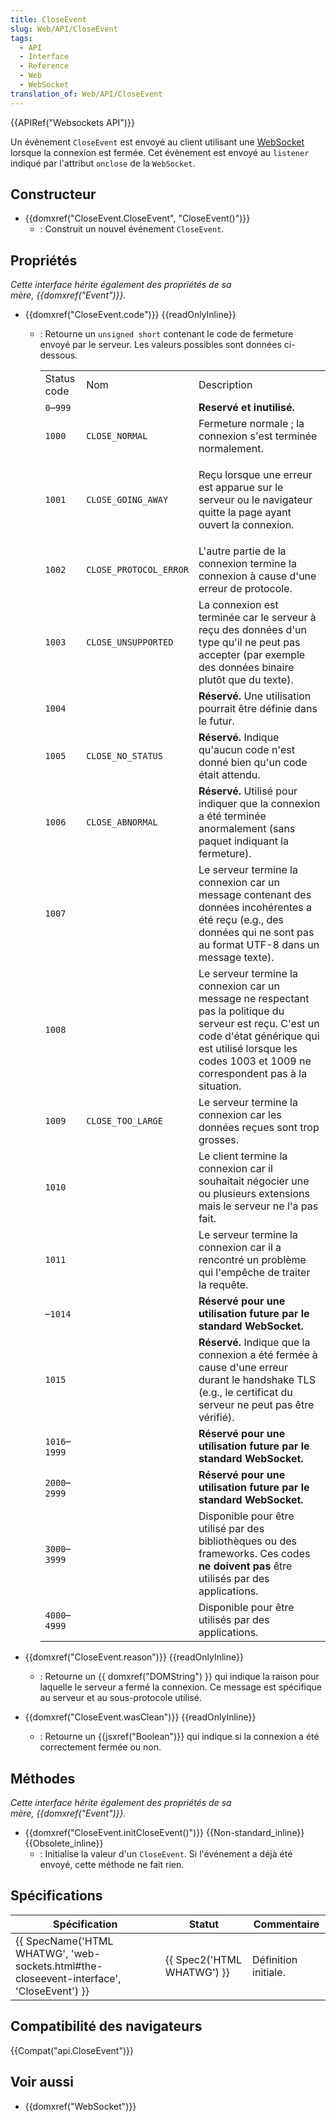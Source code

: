 ```yaml
---
title: CloseEvent
slug: Web/API/CloseEvent
tags:
  - API
  - Interface
  - Reference
  - Web
  - WebSocket
translation_of: Web/API/CloseEvent
---
```

{{APIRef("Websockets API")}}

Un évènement `CloseEvent` est envoyé au client utilisant une [WebSocket](/fr/docs/Glossary/WebSockets) lorsque la connexion est fermée. Cet évènement est envoyé au `listener` indiqué par l'attribut `onclose` de la `WebSocket`.

## Constructeur

- {{domxref("CloseEvent.CloseEvent", "CloseEvent()")}}
  - : Construit un nouvel événement `CloseEvent`.

## Propriétés

_Cette interface hérite également des propriétés de sa mère, {{domxref("Event")}}._

- {{domxref("CloseEvent.code")}} {{readOnlyInline}}

  - : Retourne un `unsigned short` contenant le code de fermeture envoyé par le serveur. Les valeurs possibles sont données ci-dessous.

    <table class="standard-table">
      <tbody>
        <tr>
          <td class="header">Status code</td>
          <td class="header">Nom</td>
          <td class="header">Description</td>
        </tr>
        <tr>
          <td><code>0</code>–<code>999</code></td>
          <td> </td>
          <td><strong>Reservé et inutilisé.</strong></td>
        </tr>
        <tr>
          <td><code>1000</code></td>
          <td><code>CLOSE_NORMAL</code></td>
          <td>Fermeture normale ; la connexion s'est terminée normalement.</td>
        </tr>
        <tr>
          <td><code>1001</code></td>
          <td><code>CLOSE_GOING_AWAY</code></td>
          <td>
            <p>
              Reçu lorsque une erreur est apparue sur le serveur ou le navigateur
              quitte la page ayant ouvert la connexion.
            </p>
          </td>
        </tr>
        <tr>
          <td><code>1002</code></td>
          <td><code>CLOSE_PROTOCOL_ERROR</code></td>
          <td>
            L'autre partie de la connexion termine la connexion à cause d'une erreur
            de protocole.
          </td>
        </tr>
        <tr>
          <td><code>1003</code></td>
          <td><code>CLOSE_UNSUPPORTED</code></td>
          <td>
            La connexion est terminée car le serveur à reçu des données d'un type
            qu'il ne peut pas accepter (par exemple des données binaire plutôt que
            du texte).
          </td>
        </tr>
        <tr>
          <td><code>1004</code></td>
          <td> </td>
          <td>
            <strong>Réservé.</strong> Une utilisation pourrait être définie dans le
            futur.
          </td>
        </tr>
        <tr>
          <td><code>1005</code></td>
          <td><code>CLOSE_NO_STATUS</code></td>
          <td>
            <strong>Réservé.</strong> Indique qu'aucun code n'est donné bien qu'un
            code était attendu.
          </td>
        </tr>
        <tr>
          <td><code>1006</code></td>
          <td><code>CLOSE_ABNORMAL</code></td>
          <td>
            <strong>Réservé.</strong> Utilisé pour indiquer que la connexion a été
            terminée anormalement (sans paquet indiquant la fermeture).
          </td>
        </tr>
        <tr>
          <td><code>1007</code></td>
          <td> </td>
          <td>
            Le serveur termine la connexion car un message contenant des données
            incohérentes a été reçu (e.g., des données qui ne sont pas au format
            UTF-8 dans un message texte).
          </td>
        </tr>
        <tr>
          <td><code>1008</code></td>
          <td> </td>
          <td>
            Le serveur termine la connexion car un message ne respectant pas la
            politique du serveur est reçu. C'est un code d'état générique qui est
            utilisé lorsque les codes 1003 et 1009 ne correspondent pas à la
            situation.
          </td>
        </tr>
        <tr>
          <td><code>1009</code></td>
          <td><code>CLOSE_TOO_LARGE</code></td>
          <td>
            Le serveur termine la connexion car les données reçues sont trop
            grosses.
          </td>
        </tr>
        <tr>
          <td><code>1010</code></td>
          <td> </td>
          <td>
            Le client termine la connexion car il souhaitait négocier une ou
            plusieurs extensions mais le serveur ne l'a pas fait.
          </td>
        </tr>
        <tr>
          <td><code>1011</code></td>
          <td> </td>
          <td>
            Le serveur termine la connexion car il a rencontré un problème qui
            l'empêche de traiter la requête.
          </td>
        </tr>
        <tr>
          <td>–<code>1014</code></td>
          <td> </td>
          <td>
            <strong
              >Réservé pour une utilisation future par le standard
              WebSocket.</strong
            >
          </td>
        </tr>
        <tr>
          <td><code>1015</code></td>
          <td> </td>
          <td>
            <strong>Réservé.</strong> Indique que la connexion a été fermée à cause
            d'une erreur durant le handshake TLS (e.g., le certificat du serveur ne
            peut pas être vérifié).
          </td>
        </tr>
        <tr>
          <td><code>1016</code>–<code>1999</code></td>
          <td> </td>
          <td>
            <strong
              >Réservé pour une utilisation future par le standard
              WebSocket.</strong
            >
          </td>
        </tr>
        <tr>
          <td><code>2000</code>–<code>2999</code></td>
          <td> </td>
          <td>
            <strong
              >Réservé pour une utilisation future par le standard
              WebSocket.</strong
            >
          </td>
        </tr>
        <tr>
          <td><code>3000</code>–<code>3999</code></td>
          <td> </td>
          <td>
            Disponible pour être utilisé par des bibliothèques ou des frameworks.
            Ces codes <strong>ne doivent pas</strong> être utilisés par des
            applications.
          </td>
        </tr>
        <tr>
          <td><code>4000</code>–<code>4999</code></td>
          <td> </td>
          <td>Disponible pour être utilisés par des applications.</td>
        </tr>
      </tbody>
    </table>

- {{domxref("CloseEvent.reason")}} {{readOnlyInline}}
  - : Retourne un {{ domxref("DOMString") }} qui indique la raison pour laquelle le serveur a fermé la connexion. Ce message est spécifique au serveur et au sous-protocole utilisé.
- {{domxref("CloseEvent.wasClean")}} {{readOnlyInline}}
  - : Retourne un {{jsxref("Boolean")}} qui indique si la connexion a été correctement fermée ou non.

## Méthodes

_Cette interface hérite également des propriétés de sa mère, {{domxref("Event")}}._

- {{domxref("CloseEvent.initCloseEvent()")}} {{Non-standard_inline}} {{Obsolete_inline}}
  - : Initialise la valeur d'un `CloseEvent`. Si l'événement a déjà été envoyé, cette méthode ne fait rien.

## Spécifications

| Spécification                                                                                                        | Statut                               | Commentaire          |
| -------------------------------------------------------------------------------------------------------------------- | ------------------------------------ | -------------------- |
| {{ SpecName('HTML WHATWG', 'web-sockets.html#the-closeevent-interface', 'CloseEvent') }} | {{ Spec2('HTML WHATWG') }} | Définition initiale. |

## Compatibilité des navigateurs

{{Compat("api.CloseEvent")}}

## Voir aussi

- {{domxref("WebSocket")}}

